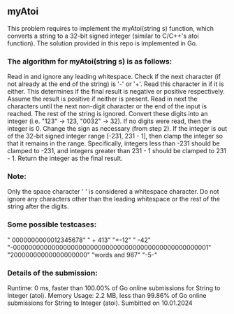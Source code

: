## myAtoi
This problem requires to implement the myAtoi(string s) function, which converts a string to a 32-bit signed integer (similar to C/C++'s atoi function).
The solution provided in this repo is implemented in Go.

### The algorithm for myAtoi(string s) is as follows:

Read in and ignore any leading whitespace.
Check if the next character (if not already at the end of the string) is '-' or '+'. Read this character in if it is either. This determines if the final result is negative or positive respectively. Assume the result is positive if neither is present.
Read in next the characters until the next non-digit character or the end of the input is reached. The rest of the string is ignored.
Convert these digits into an integer (i.e. "123" -> 123, "0032" -> 32). If no digits were read, then the integer is 0. Change the sign as necessary (from step 2).
If the integer is out of the 32-bit signed integer range [-231, 231 - 1], then clamp the integer so that it remains in the range. Specifically, integers less than -231 should be clamped to -231, and integers greater than 231 - 1 should be clamped to 231 - 1.
Return the integer as the final result.

### Note:
Only the space character ' ' is considered a whitespace character.
Do not ignore any characters other than the leading whitespace or the rest of the string after the digits.

### Some possible testcases:
"  0000000000012345678"
"  +  413"
"+-12"
"   -42"
"-000000000000000000000000000000000000000000000000001"
"20000000000000000000"
"words and 987"
"-5-"

### Details of the submission:
Runtime: 0 ms, faster than 100.00% of Go online submissions for String to Integer (atoi).
Memory Usage: 2.2 MB, less than 99.86% of Go online submissions for String to Integer (atoi).
Sumbitted on 10.01.2024
